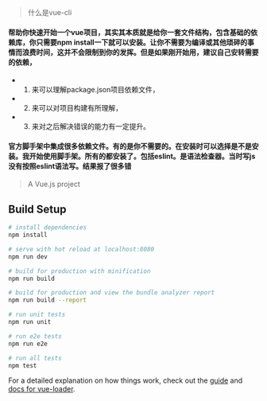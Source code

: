 > 什么是vue-cli
#### 帮助你快速开始一个vue项目，其实其本质就是给你一套文件结构，包含基础的依赖库，你只需要npm install一下就可以安装。让你不需要为编译或其他琐碎的事情而浪费时间，这并不会限制到你的发挥。但是如果刚开始用，建议自己安转需要的依赖，
+ 1. 来可以理解package.json项目依赖文件，
+ 2. 来可以对项目构建有所理解，
+ 3. 来对之后解决错误的能力有一定提升。
#### 官方脚手架中集成很多依赖文件。有的是你不需要的。在安装时可以选择是不是安装。我开始使用脚手架。所有的都安装了。包括eslint。是语法检查器。当时写js没有按照eslint语法写。结果报了很多错

> A Vue.js project

## Build Setup

``` bash
# install dependencies
npm install

# serve with hot reload at localhost:8080
npm run dev

# build for production with minification
npm run build

# build for production and view the bundle analyzer report
npm run build --report

# run unit tests
npm run unit

# run e2e tests
npm run e2e

# run all tests
npm test
```

For a detailed explanation on how things work, check out the [guide](http://vuejs-templates.github.io/webpack/) and [docs for vue-loader](http://vuejs.github.io/vue-loader).
